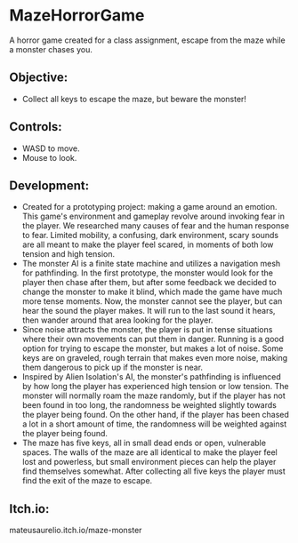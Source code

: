# MazeHorrorGame
A horror game created for a class assignment, escape from the maze while a monster chases you.

## Objective:
* Collect all keys to escape the maze, but beware the monster!

## Controls:
* WASD to move.
* Mouse to look.

## Development:
* Created for a prototyping project: making a game around an emotion. This game's environment and gameplay revolve around invoking fear in the player. We researched many causes of fear and the human response to fear. Limited mobility, a confusing, dark environment, scary sounds are all meant to make the player feel scared, in moments of both low tension and high tension. 
* The monster AI is a finite state machine and utilizes a navigation mesh for pathfinding. In the first prototype, the monster would look for the player then chase after them, but after some feedback we decided to change the monster to make it blind, which made the game have much more tense moments. Now, the monster cannot see the player, but can hear the sound the player makes. It will run to the last sound it hears, then wander around that area looking for the player.
* Since noise attracts the monster, the player is put in tense situations where their own movements can put them in danger. Running is a good option for trying to escape the monster, but makes a lot of noise. Some keys are on graveled, rough terrain that makes even more noise, making them dangerous to pick up if the monster is near. 
* Inspired by Alien Isolation's AI, the monster's pathfinding is influenced by how long the player has experienced high tension or low tension. The monster will normally roam the maze randomly, but if the player has not been found in too long, the randomness be weighted slightly towards the player being found. On the other hand, if the player has been chased a lot in a short amount of time, the randomness will be weighted against the player being found. 
* The maze has five keys, all in small dead ends or open, vulnerable spaces. The walls of the maze are all identical to make the player feel lost and powerless, but small environment pieces can help the player find themselves somewhat. After collecting all five keys the player must find the exit of the maze to escape.

## Itch.io:
mateusaurelio.itch.io/maze-monster
